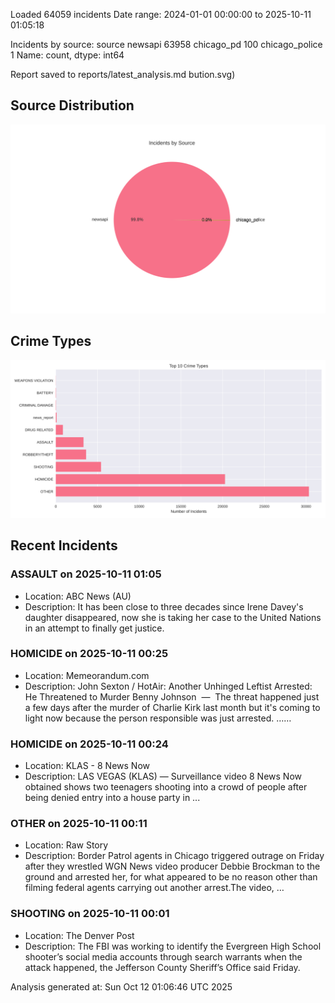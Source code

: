 
Loaded 64059 incidents
Date range: 2024-01-01 00:00:00 to 2025-10-11 01:05:18

Incidents by source:
source
newsapi           63958
chicago_pd          100
chicago_police        1
Name: count, dtype: int64

Report saved to reports/latest_analysis.md
bution.svg)

## Source Distribution
![Source Distribution](images/source_distribution.svg)

## Crime Types
![Crime Types](images/crime_types.svg)

## Recent Incidents

### ASSAULT on 2025-10-11 01:05
- Location: ABC News (AU)
- Description: It has been close to three decades since Irene Davey's daughter disappeared, now she is taking her case to the United Nations in an attempt to finally get justice.


### HOMICIDE on 2025-10-11 00:25
- Location: Memeorandum.com
- Description: John Sexton / HotAir:
Another Unhinged Leftist Arrested: He Threatened to Murder Benny Johnson  —  The threat happened just a few days after the murder of Charlie Kirk last month but it's coming to light now because the person responsible was just arrested. ……


### HOMICIDE on 2025-10-11 00:24
- Location: KLAS - 8 News Now
- Description: LAS VEGAS (KLAS) — Surveillance video 8 News Now obtained shows two teenagers shooting into a crowd of people after being denied entry into a house party in ...


### OTHER on 2025-10-11 00:11
- Location: Raw Story
- Description: Border Patrol agents in Chicago triggered outrage on Friday after they wrestled WGN News video producer Debbie Brockman to the ground and arrested her, for what appeared to be no reason other than filming federal agents carrying out another arrest.The video, …


### SHOOTING on 2025-10-11 00:01
- Location: The Denver Post
- Description: The FBI was working to identify the Evergreen High School shooter’s social media accounts through search warrants when the attack happened, the Jefferson County Sheriff’s Office said Friday.

Analysis generated at: Sun Oct 12 01:06:46 UTC 2025

